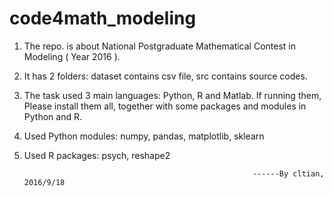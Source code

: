 # code4math_modeling
1. The repo. is about National Postgraduate Mathematical Contest in Modeling ( Year 2016 ).
2. It has 2 folders: dataset contains csv file, src contains source codes.
3. The task used 3 main languages: Python, R and Matlab. If running them, Please install them all, together with some packages and modules in Python and R.
4. Used Python modules: numpy, pandas, matplotlib, sklearn
5. Used R packages: psych, reshape2
                                                          
														  
														  ------By cltian, 2016/9/18
